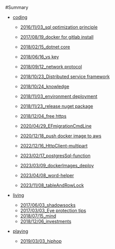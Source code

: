 #Summary
 * [coding]()
    * [2016/11/03_sql optimization principle](coding/sql_optimization_principle.md)
    
    * [2017/08/19_docker for gitlab install](coding/gitlab_docker.md)
    * [2018/02/15_dotnet core](coding/dotnetcore.md)
    * [2018/06/16_vs key](coding/vs_key.md)
    * [2018/09/12_network protocol](coding/net_protocol.md)
    * [2018/10/23_Distributed service framework](coding/distributed_service.md)
    * [2018/10/24_knowledge](coding/knowledge_summary.md)
    * [2018/11/03_environment deployment](coding/siteconfig.md)
    * [2018/11/23_release nuget package](coding/release_nuget_pack.md)
    * [2018/12/04_free https](coding/free_https.md)
    * [2020/04/29_EFmigrationCmdLine](coding/EFmigrationCmdLine.md)
    * [2020/12/18_push docker image to aws](coding/push_dockerimage_to_aws.md)
    * [2022/12/16_HttpClient-multipart](coding/HttpClient-multipart.md)
    * [2023/02/17_postgresSql-function](coding/postgresSql-function.md)
    * [2023/03/09_dockerImages_deploy](coding/dockerImages_deploy.md)
    * [2023/04/08_word-helper](coding/word-helper.md)
    * [2023/11/08_tableAndRowLock](coding/tableAndRowLock.md)

 * [living]()
    * [2017/06/03_shadowsocks](coding/shadowsocks.md)
    * [2017/03/03_Eye protection tips](living/eyes_tips.md)
    * [2018/07/15_mind](living/mind.md)
    * [2018/12/06_investments](living/investments.md)
    
 * [playing]()
    * [2019/03/03_hiphop](playing/hiphop_intro.md)
    